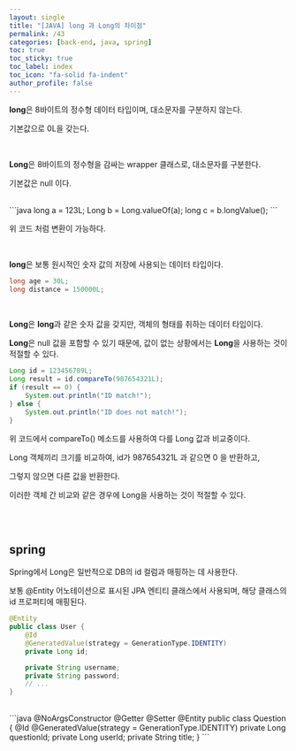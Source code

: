 ```yaml
---
layout: single
title: "[JAVA] long 과 Long의 차이점"
permalink: /43
categories: [back-end, java, spring]
toc: true
toc_sticky: true
toc_label: index
toc_icon: "fa-solid fa-indent"
author_profile: false
---
```


**long**은 8바이트의 정수형 데이터 타입이며, 대소문자를 구분하지 않는다.

기본값으로 0L을 갖는다.

<br>

**Long**은 8바이트의 정수형을 감싸는 wrapper 클래스로, 대소문자를 구분한다.

기본값은 null 이다.

<br>
```java
long a = 123L;
Long b = Long.valueOf(a);
long c = b.longValue();
```

위 코드 처럼 변환이 가능하다.

<br>

**long**은 보통 원시적인 숫자 값의 저장에 사용되는 데이터 타입이다.

```java
long age = 30L;
long distance = 150000L;
```

<br>

**Long**은 **long**과 같은 숫자 값을 갖지만, 객체의 형태를 취하는 데이터 타입이다.

**Long**은 null 값을 포함할 수 있기 때문에, 값이 없는 상황에서는 **Long**을 사용하는 것이 적절할 수 있다.

```java
Long id = 123456789L;
Long result = id.compareTo(987654321L);
if (result == 0) {
    System.out.println("ID match!");
} else {
    System.out.println("ID does not match!");
}
```

위 코드에서 compareTo() 메소드를 사용하여 다를  Long 값과 비교중이다.

Long 객체끼리 크기를 비교하여, id가 987654321L 과 같으면 0 을 반환하고,

그렇지 않으면 다른 값을 반환한다.

이러한 객체 간 비교와 같은 경우에 Long을 사용하는 것이 적절할 수 있다.

<br>

<br>

## spring

Spring에서 Long은 일반적으로 DB의 id 컬럼과 매핑하는 데 사용한다.

보통 @Entity 어노테이션으로 표시된 JPA 엔티티 클래스에서 사용되며, 해당 클래스의 id 프로퍼티에 매핑된다.

```java
@Entity
public class User {
    @Id
    @GeneratedValue(strategy = GenerationType.IDENTITY)
    private Long id;

    private String username;
    private String password;
    // ...
}
```

<br>
```java
@NoArgsConstructor
@Getter
@Setter
@Entity
public class Question {
    @Id
    @GeneratedValue(strategy = GenerationType.IDENTITY)
    private Long questionId;
    private Long userId;
    private String title;
}
```